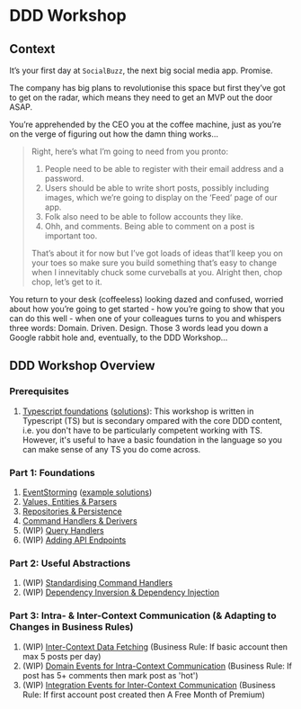 # DDD Workshop

## Context

It’s your first day at `SocialBuzz`, the next big social media app. Promise.

The company has big plans to revolutionise this space but first they’ve got to get on the radar, which means they need to get an MVP out the door ASAP.

You’re apprehended by the CEO you at the coffee machine, just as you’re on the verge of figuring out how the damn thing works...

> Right, here’s what I’m going to need from you pronto:
>
> 1. People need to be able to register with their email address and a password.
> 2. Users should be able to write short posts, possibly including images, which we’re going to display on the ‘Feed’ page of our app.
> 3. Folk also need to be able to follow accounts they like.
> 4. Ohh, and comments. Being able to comment on a post is important too.
>
> That’s about it for now but I’ve got loads of ideas that’ll keep you on your toes so make sure you build something that’s easy to change when I innevitably chuck some curveballs at you. Alright then, chop chop, let’s get to it.

You return to your desk (coffeeless) looking dazed and confused, worried about how you’re going to get started - how you’re going to show that you can do this well - when one of your colleagues turns to you and whispers three words: Domain. Driven. Design. Those 3 words lead you down a Google rabbit hole and, eventually, to the DDD Workshop…

## DDD Workshop Overview

### Prerequisites

1. [Typescript foundations](https://github.com/PensionBee/ddd-workshop/tree/typescript) ([solutions](https://github.com/PensionBee/ddd-workshop/tree/typescript-solutions)): This workshop is written in Typescript (TS) but is secondary ompared with the core DDD content, i.e. you don't have to be particularly competent working with TS. However, it's useful to have a basic foundation in the language so you can make sense of any TS you do come across.

### Part 1: Foundations

1. [EventStorming](https://github.com/PensionBee/ddd-workshop/tree/eventstorming) ([example solutions](https://github.com/PensionBee/ddd-workshop/tree/eventstorming-solutions))
2. [Values, Entities & Parsers](https://github.com/PensionBee/ddd-workshop/tree/values-entities-and-parsers)
3. [Repositories & Persistence](https://github.com/PensionBee/ddd-workshop/tree/repositories-and-persistence)
4. [Command Handlers & Derivers](https://github.com/PensionBee/ddd-workshop/tree/command-handlers-and-derivers)
5. (WIP) [Query Handlers](https://github.com/PensionBee/ddd-workshop/tree/query-handlers)
6. (WIP) [Adding API Endpoints](https://github.com/PensionBee/ddd-workshop/tree/adding-api-endpoints)

### Part 2: Useful Abstractions

1. (WIP) [Standardising Command Handlers](https://github.com/PensionBee/ddd-workshop/tree/standardising-command-handlers)
2. (WIP) [Dependency Inversion & Dependency Injection](https://github.com/PensionBee/ddd-workshop/tree/dependency-inversion-injection)

### Part 3: Intra- & Inter-Context Communication (& Adapting to Changes in Business Rules)

1. (WIP) [Inter-Context Data Fetching](https://github.com/PensionBee/ddd-workshop/tree/inter-context-data-fetching) (Business Rule: If basic account then max 5 posts per day)
2. (WIP) [Domain Events for Intra-Context Communication](https://github.com/PensionBee/ddd-workshop/tree/domain-events) (Business Rule: If post has 5+ comments then mark post as 'hot')
3. (WIP) [Integration Events for Inter-Context Communication](https://github.com/PensionBee/ddd-workshop/tree/integration-events) (Business Rule: If first account post created then A Free Month of Premium)
